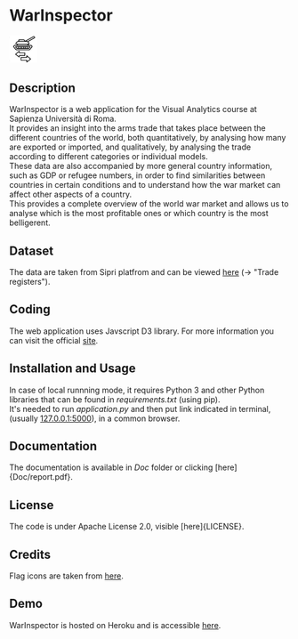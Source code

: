 # WarInspector
<img src="static/icons/valogo.png" width="50px"> </br>

## Description
WarInspector is a web application for the Visual Analytics course at Sapienza Università di Roma. </br>
It provides an insight into the arms trade that takes place between the different countries of the world, both quantitatively, 
by analysing how many are exported or imported, and qualitatively, by analysing the trade according to different categories or individual models. </br>
These data are also accompanied by more general country information, such as GDP or refugee numbers, in order to find similarities between countries in certain conditions and to understand how 
the war market can affect other aspects of a country. </br>
This provides a complete overview of the world war market and allows us to analyse which is the most profitable ones or which country is the most belligerent.

## Dataset
The data are taken from Sipri platfrom and can be viewed [here](https://www.sipri.org/databases/armstransfers) (-> "Trade registers").

## Coding
The web application uses Javscript D3 library. For more information you can visit the official [site](https://d3js.org/).

## Installation and Usage
In case of local runnning mode, it requires Python 3 and other Python libraries that can be found in _requirements.txt_ (using pip). </br>
It's needed to run _application.py_ and then put link indicated in terminal, (usually [127.0.0.1:5000](127.0.0.1:5000)), in a common browser.

## Documentation
The documentation is available in _Doc_ folder or clicking [here]{Doc/report.pdf}.

## License
The code is under Apache License 2.0, visible [here]{LICENSE}.

## Credits
Flag icons are taken from [here](https://www.flaticon.com/packs/countrys-flags).

## Demo
WarInspector is hosted on Heroku and is accessible [here](https://war-inspector.herokuapp.com/).
